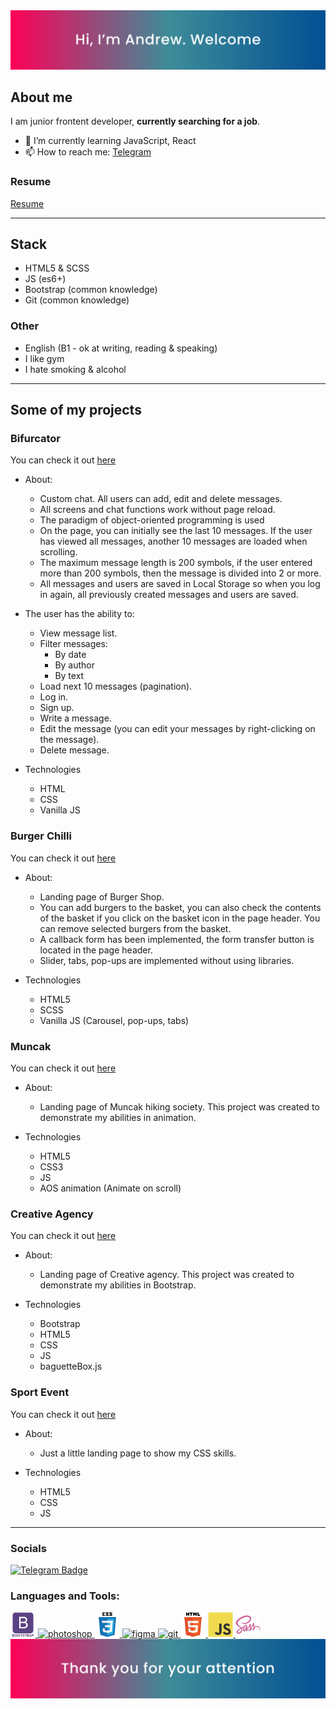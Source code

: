 <img src='https://github.com/SpesEspero/SpesEspero/blob/main/src/assets/images/Frame_2.png?raw=true' alt='header'>

## About me
I am junior frontent developer, **currently searching for a job**.


- 🌱 I’m currently learning JavaScript, React
- 📫 How to reach me: [Telegram](https://t.me/SpesEspero)

### Resume
[Resume](https://hh.ru/resume/8ba79834ff08f30b380039ed1f376b64537753)

***

## Stack
* HTML5 & SCSS
* JS (es6+)
* Bootstrap (common knowledge)
* Git (common knowledge)

### Other
* English (B1 - ok at writing, reading & speaking)
* I like gym
* I hate smoking & alcohol

***

## Some of my projects
### Bifurcator
You can check it out [here](https://spesespero.github.io/Bifurcator-Chat/)

* About:
  * Custom chat. All users can add, edit and delete messages.
  * All screens and chat functions work without page reload.
  * The paradigm of object-oriented programming is used
  * On the page, you can initially see the last 10 messages. If the user has viewed all messages, another 10 messages are loaded when scrolling.
  * The maximum message length is 200 symbols, if the user entered more than 200 symbols, then the message is divided into 2 or more.
  * All messages and users are saved in Local Storage so when you log in again, all previously created messages and users are saved.


* The user has the ability to:
  * View message list.
  * Filter messages:
      * By date
      * By author
      * By text
  * Load next 10 messages (pagination).
  * Log in.
  * Sign up.
  * Write a message.
  * Edit the message (you can edit your messages by right-clicking on the message).
  * Delete message.

* Technologies
  * HTML
  * CSS
  * Vanilla JS

### Burger Chilli
You can check it out [here](https://spesespero.github.io/Burger-chilli/)
* About:
  * Landing page of Burger Shop.
  * You can add burgers to the basket, you can also check the contents of the basket if you click on the basket icon in the page header. You can remove selected burgers from the basket.
  * A callback form has been implemented, the form transfer button is located in the page header.
  * Slider, tabs, pop-ups are implemented without using libraries.

* Technologies
  * HTML5
  * SCSS
  * Vanilla JS (Carousel, pop-ups, tabs)


### Muncak
You can check it out [here](https://spesespero.github.io/Muncak/)
* About:
  * Landing page of Muncak hiking society. This project was created to demonstrate my abilities in animation.

* Technologies
  * HTML5
  * CSS3
  * JS
  * AOS animation (Animate on scroll)


### Creative Agency
You can check it out [here](https://spesespero.github.io/Creative-agency/)
* About:
  * Landing page of Creative agency. This project was created to demonstrate my abilities in Bootstrap.

* Technologies
  * Bootstrap
  * HTML5
  * CSS
  * JS
  * baguetteBox.js

### Sport Event
You can check it out [here](https://spesespero.github.io/Sport-Event/)
* About:
  * Just a little landing page to show my CSS skills.

* Technologies
  * HTML5
  * CSS
  * JS

***

### Socials

[![Telegram Badge](https://img.shields.io/badge/-Telegram-0088cc?style=flat-square&logo=Telegram&logoColor=white)](https://t.me/SpesEspero)

<h3 align="left">Languages and Tools:</h3>
<p align="left"> <a href="https://getbootstrap.com" target="_blank"> <img src="https://raw.githubusercontent.com/devicons/devicon/master/icons/bootstrap/bootstrap-plain-wordmark.svg" alt="bootstrap" width="40" height="40"/> </a> <a href="https://www.chartjs.org" target="_blank"> <img src="https://image.flaticon.com/icons/png/512/888/888872.png" alt="photoshop" width="40" height="40"/> </a> <a href="https://www.w3schools.com/css/" target="_blank"> <img src="https://raw.githubusercontent.com/devicons/devicon/master/icons/css3/css3-original-wordmark.svg" alt="css3" width="40" height="40"/> </a> <a href="https://www.figma.com/" target="_blank"> <img src="https://www.vectorlogo.zone/logos/figma/figma-icon.svg" alt="figma" width="40" height="40"/> </a>  <a href="https://git-scm.com/" target="_blank"> <img src="https://www.vectorlogo.zone/logos/git-scm/git-scm-icon.svg" alt="git" width="40" height="40"/> </a> <a href="https://www.w3.org/html/" target="_blank"> <img src="https://raw.githubusercontent.com/devicons/devicon/master/icons/html5/html5-original-wordmark.svg" alt="html5" width="40" height="40"/> </a> <a href="https://developer.mozilla.org/en-US/docs/Web/JavaScript" target="_blank"> <img src="https://raw.githubusercontent.com/devicons/devicon/master/icons/javascript/javascript-original.svg" alt="javascript" width="40" height="40"/> </a> <a href="https://sass-lang.com" target="_blank"> <img src="https://raw.githubusercontent.com/devicons/devicon/master/icons/sass/sass-original.svg" alt="sass" width="40" height="40"/> </a>

<img src='https://github.com/SpesEspero/SpesEspero/blob/main/src/assets/images/Frame_1.png?raw=true' alt='footer'>

